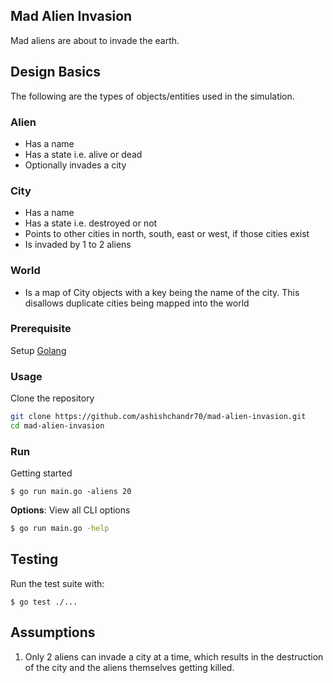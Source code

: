 ## Mad Alien Invasion

  

Mad aliens are about to invade the earth.


## Design Basics
The following are the types of objects/entities used in the simulation.

### Alien

- Has a name
- Has a state i.e. alive or dead
- Optionally invades a city

### City

- Has a name
- Has a state i.e. destroyed or not
- Points to other cities in north, south, east or west, if those cities exist
- Is invaded by 1 to 2 aliens

### World

- Is a map of City objects with a key being the name of the city. This disallows duplicate cities being mapped into the world


### Prerequisite

Setup [Golang](https://golang.org/doc/install)
  
  
### Usage
Clone the repository

```bash
git clone https://github.com/ashishchandr70/mad-alien-invasion.git
cd mad-alien-invasion
```

  

### Run
Getting started
```
$ go run main.go -aliens 20
```
**Options**: View all CLI options
  
```bash
$ go run main.go -help
```

## Testing
Run the test suite with:

```
$ go test ./...
```

## Assumptions

1. Only 2 aliens can invade a city at a time, which results in the destruction of the city and the aliens themselves getting killed.


